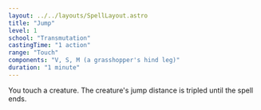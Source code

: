 ```yaml
---
layout: ../../layouts/SpellLayout.astro
title: "Jump"
level: 1
school: "Transmutation"
castingTime: "1 action"
range: "Touch"
components: "V, S, M (a grasshopper's hind leg)"
duration: "1 minute"
---
```


You touch a creature. The creature's jump distance is tripled until the spell ends.
